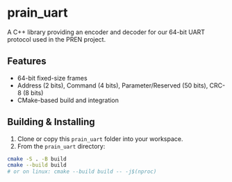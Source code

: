# prain_uart

A C++ library providing an encoder and decoder for our 64-bit UART protocol used in the PREN project.

## Features

- 64-bit fixed-size frames
- Address (2 bits), Command (4 bits), Parameter/Reserved (50 bits), CRC-8 (8 bits)
- CMake-based build and integration

## Building & Installing

1. Clone or copy this `prain_uart` folder into your workspace.
2. From the `prain_uart` directory:
```bash
cmake -S . -B build
cmake --build build
# or on linux: cmake --build build -- -j$(nproc)
```
